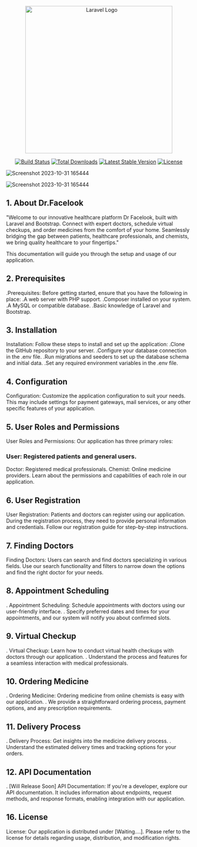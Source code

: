 <p align="center"><a href="https://laravel.com" target="_blank"><img src="https://raw.githubusercontent.com/laravel/art/master/logo-lockup/5%20SVG/2%20CMYK/1%20Full%20Color/laravel-logolockup-cmyk-red.svg" width="400" alt="Laravel Logo"></a></p>

<p align="center">
<a href="https://github.com/laravel/framework/actions"><img src="https://github.com/laravel/framework/workflows/tests/badge.svg" alt="Build Status"></a>
<a href="https://packagist.org/packages/laravel/framework"><img src="https://img.shields.io/packagist/dt/laravel/framework" alt="Total Downloads"></a>
<a href="https://packagist.org/packages/laravel/framework"><img src="https://img.shields.io/packagist/v/laravel/framework" alt="Latest Stable Version"></a>
<a href="https://packagist.org/packages/laravel/framework"><img src="https://img.shields.io/packagist/l/laravel/framework" alt="License"></a>
</p>

![Screenshot 2023-10-31 165444](https://github.com/Deveshyadav1/Dr_facelook/assets/50092905/e935c817-dae1-4740-842d-da44ab386432)



![Screenshot 2023-10-31 165444](https://github.com/Deveshyadav1/Dr_facelook/assets/50092905/bb0e5580-9f31-40f9-9ea9-32974d2ddb9e)



## 1. About Dr.Facelook

"Welcome to our innovative healthcare platform Dr Facelook, built with Laravel and Bootstrap. Connect with expert doctors, schedule virtual checkups, and order medicines from the comfort of your home. Seamlessly bridging the gap between patients, healthcare professionals, and chemists, we bring quality healthcare to your fingertips."

This documentation will guide you through the setup and usage of our application.


## 2. Prerequisites

.Prerequisites: Before getting started, ensure that you have the following in place:
.A web server with PHP support.
.Composer installed on your system.
.A MySQL or compatible database.
.Basic knowledge of Laravel and Bootstrap.

 
## 3. Installation

Installation: Follow these steps to install and set up the application:
.Clone the GitHub repository to your server.
.Configure your database connection in the .env file.
.Run migrations and seeders to set up the database schema and initial data.
.Set any required environment variables in the .env file.


## 4. Configuration

Configuration: Customize the application configuration to suit your needs. This may include settings for payment gateways, mail services, or any other specific features of your application.


## 5. User Roles and Permissions

User Roles and Permissions: Our application has three primary roles:

### User: Registered patients and general users.

Doctor: Registered medical professionals.
Chemist: Online medicine providers.
Learn about the permissions and capabilities of each role in our application.

## 6. User Registration

User Registration: Patients and doctors can register using our application. During the registration process, they need to provide personal information and credentials. Follow our registration guide for step-by-step instructions.


## 7. Finding Doctors

Finding Doctors: Users can search and find doctors specializing in various fields. Use our search functionality and filters to narrow down the options and find the right doctor for your needs.

## 8. Appointment Scheduling

. Appointment Scheduling: Schedule appointments with doctors using our user-friendly interface.
. Specify preferred dates and times for your appointments, and our system will notify you about confirmed slots.

## 9. Virtual Checkup

. Virtual Checkup: Learn how to conduct virtual health checkups with doctors through our application.
. Understand the process and features for a seamless interaction with medical professionals.

## 10. Ordering Medicine

. Ordering Medicine: Ordering medicine from online chemists is easy with our application.
. We provide a straightforward ordering process, payment options, and any prescription requirements.

## 11. Delivery Process

. Delivery Process: Get insights into the medicine delivery process.
. Understand the estimated delivery times and tracking options for your orders.

## 12. API Documentation

. [Will Release Soon] API Documentation: If you're a developer, explore our API documentation. It includes information about endpoints, request methods, and response formats, enabling integration with our application.

## 16. License

License: Our application is distributed under [Waiting....]. Please refer to the license for details regarding usage, distribution, and modification rights.
